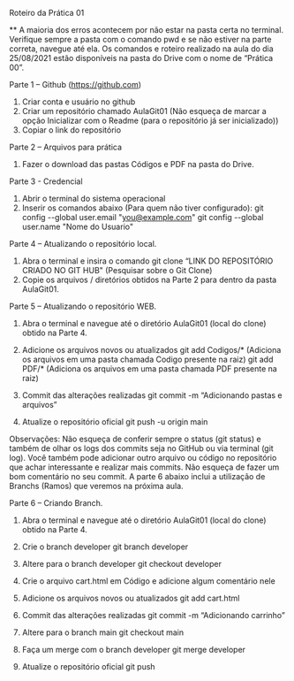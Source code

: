 Roteiro da Prática 01

** A maioria dos erros acontecem por não estar na pasta certa no terminal. Verifique sempre a pasta com o comando pwd e se não estiver na parte correta, navegue até ela. Os comandos e roteiro realizado na aula do dia 25/08/2021 estão disponíveis na pasta do Drive com o nome de “Prática 00”.

Parte 1 – Github (https://github.com)

1.	Criar conta e usuário no github
2.	Criar um repositório chamado AulaGit01 (Não esqueça de marcar a opção Inicializar com o Readme (para o repositório já ser inicializado))
3.	Copiar o link do repositório

Parte 2 – Arquivos para prática

1.	Fazer o download das pastas Códigos e PDF na pasta do Drive.

Parte 3 - Credencial 

1.	Abrir o terminal do sistema operacional
2.	Inserir os comandos abaixo (Para quem não tiver configurado):
         git config --global user.email "you@example.com"
         git config --global user.name "Nome do Usuario"

Parte 4 – Atualizando o repositório local. 

1.	Abra o terminal e insira o comando git clone “LINK DO REPOSITÓRIO CRIADO NO GIT HUB" (Pesquisar sobre o Git Clone)
2.	Copie os arquivos / diretórios obtidos na Parte 2 para dentro da pasta AulaGit01.

Parte 5 – Atualizando o repositório WEB. 

1.	Abra o terminal e navegue até o diretório AulaGit01 (local do clone) obtido na Parte 4.

2.	Adicione os arquivos novos ou atualizados
       git add Codigos/*      (Adiciona os arquivos em uma pasta chamada Codigo presente na raiz)
       git add PDF/*           (Adiciona os arquivos em uma pasta chamada PDF presente na raiz)


3.	Commit das alterações realizadas
       git commit -m “Adicionando pastas e arquivos”

4.	Atualize o repositório oficial
       git push -u origin main


Observações:
Não esqueça de conferir sempre o status (git status) e também de olhar os logs dos commits seja no GitHub ou via terminal (git log). Você também pode adicionar outro arquivo ou código no repositório que achar interessante e realizar mais commits. Não esqueça de fazer um bom comentário no seu commit. A parte 6 abaixo inclui a utilização de Branchs (Ramos) que veremos na próxima aula. 

Parte 6 – Criando Branch. 

1.	Abra o terminal e navegue até o diretório AulaGit01 (local do clone) obtido na Parte 4.

2.	Crie o branch developer
git branch developer

3.	 Altere para o branch developer 
git checkout developer

4.	Crie o arquivo cart.html em Código e adicione algum comentário nele

5.	Adicione os arquivos novos ou atualizados
       git add cart.html

6.	 Commit das alterações realizadas
       git commit -m “Adicionando carrinho”

7.	 Altere para o branch main
git checkout main

8.	Faça um merge com o branch developer
git merge developer

9.	Atualize o repositório oficial
       git push
